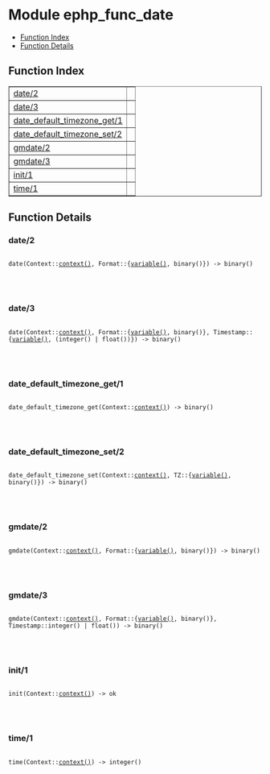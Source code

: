 

# Module ephp_func_date #
* [Function Index](#index)
* [Function Details](#functions)


<a name="index"></a>

## Function Index ##


<table width="100%" border="1" cellspacing="0" cellpadding="2" summary="function index"><tr><td valign="top"><a href="#date-2">date/2</a></td><td></td></tr><tr><td valign="top"><a href="#date-3">date/3</a></td><td></td></tr><tr><td valign="top"><a href="#date_default_timezone_get-1">date_default_timezone_get/1</a></td><td></td></tr><tr><td valign="top"><a href="#date_default_timezone_set-2">date_default_timezone_set/2</a></td><td></td></tr><tr><td valign="top"><a href="#gmdate-2">gmdate/2</a></td><td></td></tr><tr><td valign="top"><a href="#gmdate-3">gmdate/3</a></td><td></td></tr><tr><td valign="top"><a href="#init-1">init/1</a></td><td></td></tr><tr><td valign="top"><a href="#time-1">time/1</a></td><td></td></tr></table>


<a name="functions"></a>

## Function Details ##

<a name="date-2"></a>

### date/2 ###


<pre><code>
date(Context::<a href="#type-context">context()</a>, Format::{<a href="#type-variable">variable()</a>, binary()}) -&gt; binary()
</code></pre>

<br></br>



<a name="date-3"></a>

### date/3 ###


<pre><code>
date(Context::<a href="#type-context">context()</a>, Format::{<a href="#type-variable">variable()</a>, binary()}, Timestamp::{<a href="#type-variable">variable()</a>, (integer() | float())}) -&gt; binary()
</code></pre>

<br></br>



<a name="date_default_timezone_get-1"></a>

### date_default_timezone_get/1 ###


<pre><code>
date_default_timezone_get(Context::<a href="#type-context">context()</a>) -&gt; binary()
</code></pre>

<br></br>



<a name="date_default_timezone_set-2"></a>

### date_default_timezone_set/2 ###


<pre><code>
date_default_timezone_set(Context::<a href="#type-context">context()</a>, TZ::{<a href="#type-variable">variable()</a>, binary()}) -&gt; binary()
</code></pre>

<br></br>



<a name="gmdate-2"></a>

### gmdate/2 ###


<pre><code>
gmdate(Context::<a href="#type-context">context()</a>, Format::{<a href="#type-variable">variable()</a>, binary()}) -&gt; binary()
</code></pre>

<br></br>



<a name="gmdate-3"></a>

### gmdate/3 ###


<pre><code>
gmdate(Context::<a href="#type-context">context()</a>, Format::{<a href="#type-variable">variable()</a>, binary()}, Timestamp::integer() | float()) -&gt; binary()
</code></pre>

<br></br>



<a name="init-1"></a>

### init/1 ###


<pre><code>
init(Context::<a href="#type-context">context()</a>) -&gt; ok
</code></pre>

<br></br>



<a name="time-1"></a>

### time/1 ###


<pre><code>
time(Context::<a href="#type-context">context()</a>) -&gt; integer()
</code></pre>

<br></br>



